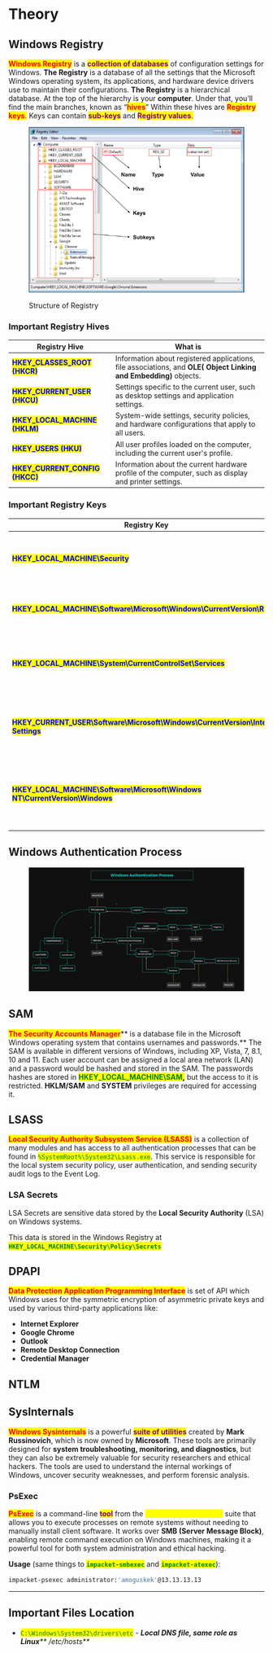 # Theory

## Windows Registry

<mark style="color:red;">**Windows Registry**</mark> is a <mark style="color:purple;">**collection of databases**</mark> of configuration settings for Windows. **The Registry** is a database of all the settings that the Microsoft Windows operating system, its applications, and hardware device drivers use to maintain their configurations. **The Registry** is a hierarchical database. At the top of the hierarchy is your **computer**. Under that, you’ll find the main branches, known as “<mark style="color:red;">**hives**</mark>” Within these hives are <mark style="color:red;">**Registry keys**</mark><mark style="color:red;">.</mark> Keys can contain <mark style="color:purple;">**sub-keys**</mark> and <mark style="color:purple;">**Registry values**</mark><mark style="color:purple;">.</mark>

<figure><img src="../.gitbook/assets/windows_registry_structure.png" alt=""><figcaption><p>Structure of Registry</p></figcaption></figure>

### Important Registry Hives



| Registry Hive                                                     | What is                                                                                                           |
| ----------------------------------------------------------------- | ----------------------------------------------------------------------------------------------------------------- |
| <mark style="color:blue;">**HKEY\_CLASSES\_ROOT (HKCR)**</mark>   | Information about registered applications, file associations, and **OLE( Object Linking and Embedding)** objects. |
| <mark style="color:blue;">**HKEY\_CURRENT\_USER (HKCU)**</mark>   | Settings specific to the current user, such as desktop settings and application settings.                         |
| <mark style="color:blue;">**HKEY\_LOCAL\_MACHINE (HKLM)**</mark>  | System-wide settings, security policies, and hardware configurations that apply to all users.                     |
| <mark style="color:blue;">**HKEY\_USERS (HKU)**</mark>            | All user profiles loaded on the computer, including the current user's profile.                                   |
| <mark style="color:blue;">**HKEY\_CURRENT\_CONFIG (HKCC)**</mark> | Information about the current hardware profile of the computer, such as display and printer settings.             |

### Important Registry Keys



| Registry Key                                                                                                         | What is                                                                       |
| -------------------------------------------------------------------------------------------------------------------- | ----------------------------------------------------------------------------- |
| <mark style="color:blue;">**HKEY\_LOCAL\_MACHINE\Security**</mark>                                                   | Security settings, such as account policies and security options.             |
| <mark style="color:blue;">**HKEY\_LOCAL\_MACHINE\Software\Microsoft\Windows\CurrentVersion\Run**</mark>              | List of programs that run automatically at startup.                           |
| <mark style="color:blue;">**HKEY\_LOCAL\_MACHINE\System\CurrentControlSet\Services**</mark>                          | Information about system services, including startup type and dependencies.   |
| <mark style="color:blue;">**HKEY\_CURRENT\_USER\Software\Microsoft\Windows\CurrentVersion\Internet Settings**</mark> | Internet Explorer settings, such as proxy settings and security zones.        |
| <mark style="color:blue;">**HKEY\_LOCAL\_MACHINE\Software\Microsoft\Windows NT\CurrentVersion\Windows**</mark>       | Windows configuration information, such as system name and installation path. |

## Windows Authentication Process

<figure><img src="../.gitbook/assets/win_authproc_image.png" alt=""><figcaption></figcaption></figure>

## SAM

<mark style="color:red;">**The Security Accounts Manager**</mark>** is a database file in the Microsoft Windows operating system that contains usernames and passwords.** The SAM is available in different versions of Windows, including XP, Vista, 7, 8.1, 10 and 11. Each user account can be assigned a local area network (LAN) and a password would be hashed and stored in the SAM. The passwords hashes are stored in <mark style="color:green;">**HKEY\_LOCAL\_MACHINE\SAM**</mark><mark style="color:blue;">**,**</mark> but the access to it is restricted. **HKLM/SAM** and **SYSTEM** privileges are required for accessing it.

## LSASS

<mark style="color:red;">**Local Security Authority Subsystem Service (LSASS)**</mark> is a collection of many modules and has access to all authentication processes that can be found in <mark style="color:green;">`%SystemRoot%\System32\Lsass.exe`</mark>. This service is responsible for the local system security policy, user authentication, and sending security audit logs to the Event Log.

### LSA Secrets

LSA Secrets are sensitive data stored by the **Local Security Authority** (LSA) on Windows systems.&#x20;

This data is stored in the Windows Registry at <mark style="color:green;">**`HKEY_LOCAL_MACHINE\Security\Policy\Secrets`**</mark>

## DPAPI

<mark style="color:red;">**Data Protection Application Programming Interface**</mark> is set of API which Windows uses for the symmetric encryption of asymmetric private keys and used by various third-party applications like:

* **Internet Explorer**
* **Google Chrome**
* **Outlook**
* **Remote Desktop Connection**
* **Credential Manager**

## NTLM





## SysInternals

<mark style="color:red;">**Windows Sysinternals**</mark> is a powerful <mark style="color:purple;">**suite of utilities**</mark> created by **Mark Russinovich**, which is now owned by **Microsoft**. These tools are primarily designed for **system troubleshooting, monitoring, and diagnostics**, but they can also be extremely valuable for security researchers and ethical hackers. The tools are used to understand the internal workings of Windows, uncover security weaknesses, and perform forensic analysis.

### PsExec

<mark style="color:red;">**PsExec**</mark> is a command-line <mark style="color:purple;">**tool**</mark> from the <mark style="color:yellow;">**Windows Sysinternals**</mark> suite that allows you to execute processes on remote systems without needing to manually install client software. It works over **SMB (Server Message Block)**, enabling remote command execution on Windows machines, making it a powerful tool for both system administration and ethical hacking.

**Usage** (same things to <mark style="color:green;">**`impacket-smbexec`**</mark> and <mark style="color:green;">**`impacket-atexec`**</mark>):

```bash
impacket-psexec administrator:'amoguskek'@13.13.13.13
```



***

## Important Files Location

* <mark style="color:green;">`C:\Windows\System32\drivers\etc`</mark> _- **Local DNS file, same role as Linux**** **<mark style="color:green;">**/etc/hosts**</mark>_


